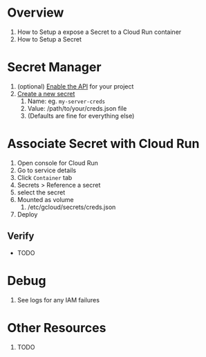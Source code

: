# Overview
1. How to Setup a expose a Secret to a Cloud Run container
1. How to Setup a Secret


# Secret Manager
1. (optional) [Enable the API](https://cloud.google.com/secret-manager/docs/configuring-secret-manager) for your project
1. [Create a new secret](https://console.cloud.google.com/security/secret-manager/create)
    1. Name: eg. `my-server-creds`
    1. Value: /path/to/your/creds.json file
    1. (Defaults are fine for everything else)


# Associate Secret with Cloud Run
1. Open console for Cloud Run
1. Go to service details
1. Click `Container` tab
1. Secrets > Reference a secret
1. select the secret
1. Mounted as volume
    1. /etc/gcloud/secrets/creds.json 
1. Deploy

## Verify
- TODO


# Debug
1. See logs for any IAM failures


# Other Resources
1. TODO
